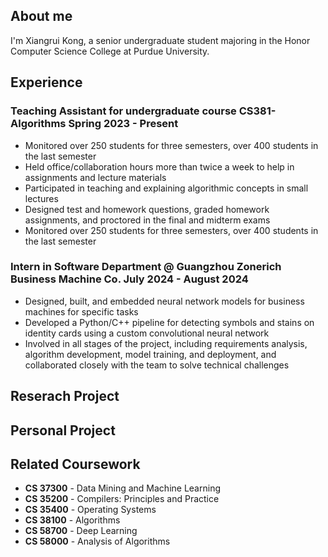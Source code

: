 ## About me
I'm Xiangrui Kong, a senior undergraduate student majoring in the Honor Computer Science College at Purdue University. 

## Experience
### Teaching Assistant for undergraduate course CS381-Algorithms **Spring 2023 - Present**
  - Monitored over 250 students for three semesters, over 400 students in the last semester
  - Held office/collaboration hours more than twice a week to help in assignments and lecture materials
  - Participated in teaching and explaining algorithmic concepts in small lectures
  - Designed test and homework questions, graded homework assignments, and proctored in the final and midterm exams
  - Monitored over 250 students for three semesters, over 400 students in the last semester


### Intern in Software Department @ Guangzhou Zonerich Business Machine Co. **July 2024 - August 2024**
  - Designed, built, and embedded neural network models for business machines for specific tasks
  - Developed a Python/C++ pipeline for detecting symbols and stains on identity cards using a custom convolutional neural network
  - Involved in all stages of the project, including requirements analysis, algorithm development, model training, and deployment, and collaborated closely with the team to solve technical challenges


## Reserach Project

## Personal Project

## Related Coursework
- **CS 37300** - Data Mining and Machine Learning
- **CS 35200** - Compilers: Principles and Practice
- **CS 35400** - Operating Systems
- **CS 38100** - Algorithms
- **CS 58700** - Deep Learning
- **CS 58000** - Analysis of Algorithms
